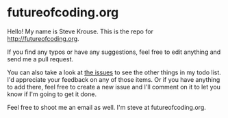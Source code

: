 # futureofcoding.org

Hello! My name is Steve Krouse. This is the repo for http://futureofcoding.org. 

If you find any typos or have any suggestions, feel free to edit anything and send me a pull request.

You can also take a look at [the issues](https://github.com/stevekrouse/futureofcoding.org/issues) to see the other things in my todo list. I'd appreciate your feedback on any of those items. Or if you have anything to add there, feel free to create a new issue and I'll comment on it to let you know if I'm going to get it done. 

Feel free to shoot me an email as well. I'm steve at futureofcoding.org.

<script repoPath="stevekrouse/futureofcoding.org" type="text/javascript" src="https://cdn.rawgit.com/stevekrouse/unbreakable-links/67bca330b3423c82bbcadcc4bb4025e1234fc9dc/index.js"></script>
